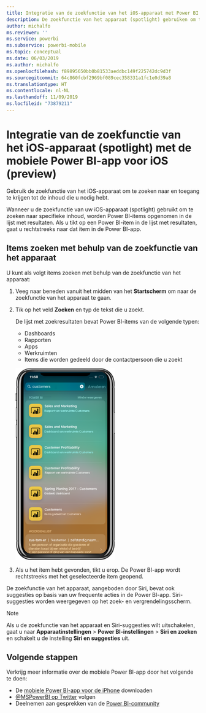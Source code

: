 ```yaml
---
title: Integratie van de zoekfunctie van het iOS-apparaat met Power BI
description: De zoekfunctie van het apparaat (spotlight) gebruiken om te zoeken naar en toegang te krijgen tot de inhoud die u nodig hebt
author: michalfo
ms.reviewer: ''
ms.service: powerbi
ms.subservice: powerbi-mobile
ms.topic: conceptual
ms.date: 06/03/2019
ms.author: michalfo
ms.openlocfilehash: f89895650bb0b81533aeddbc149f225742dc9d3f
ms.sourcegitcommit: 64c860fcbf2969bf089cec358331a1fc1e0d39a8
ms.translationtype: HT
ms.contentlocale: nl-NL
ms.lasthandoff: 11/09/2019
ms.locfileid: "73879211"
---
```

# <a name="ios-device-search-spotlight-integration-with-power-bi-mobile-ios-app-preview"></a>Integratie van de zoekfunctie van het iOS-apparaat (spotlight) met de mobiele Power BI-app voor iOS (preview)
Gebruik de zoekfunctie van het iOS-apparaat om te zoeken naar en toegang te krijgen tot de inhoud die u nodig hebt.

Wanneer u de zoekfunctie van uw iOS-apparaat (spotlight) gebruikt om te zoeken naar specifieke inhoud, worden Power BI-items opgenomen in de lijst met resultaten. Als u tikt op een Power BI-item in de lijst met resultaten, gaat u rechtstreeks naar dat item in de Power BI-app.

## <a name="find-items-using-device-search"></a>Items zoeken met behulp van de zoekfunctie van het apparaat

U kunt als volgt items zoeken met behulp van de zoekfunctie van het apparaat:

1. Veeg naar beneden vanuit het midden van het **Startscherm** om naar de zoekfunctie van het apparaat te gaan.

2. Tik op het veld **Zoeken** en typ de tekst die u zoekt.
 
   De lijst met zoekresultaten bevat Power BI-items van de volgende typen:

    * Dashboards
    * Rapporten
    * Apps
    * Werkruimten
    * Items die worden gedeeld door de contactpersoon die u zoekt

    ![Schermopname van Power BI-zoekresultaten op een iOS-apparaat](./media/mobile-apps-ios-siri-search/power-bi-spotlight-search.png)

 3. Als u het item hebt gevonden, tikt u erop. De Power BI-app wordt rechtstreeks met het geselecteerde item geopend. 

De zoekfunctie van het apparaat, aangeboden door Siri, bevat ook suggesties op basis van uw frequente acties in de Power BI-app. Siri-suggesties worden weergegeven op het zoek- en vergrendelingsscherm.

>[!NOTE]
>
>Als u de zoekfunctie van het apparaat en Siri-suggesties wilt uitschakelen, gaat u naar **Apparaatinstellingen** > **Power BI-instellingen** > **Siri en zoeken** en schakelt u de instelling **Siri en suggesties** uit.
>

## <a name="next-steps"></a>Volgende stappen
Verkrijg meer informatie over de mobiele Power BI-app door het volgende te doen: 

* De [mobiele Power BI-app voor de iPhone](https://go.microsoft.com/fwlink/?LinkId=522062) downloaden
* [@MSPowerBI op Twitter](https://twitter.com/MSPowerBI) volgen
* Deelnemen aan gesprekken van de [Power BI-community](https://community.powerbi.com/)

